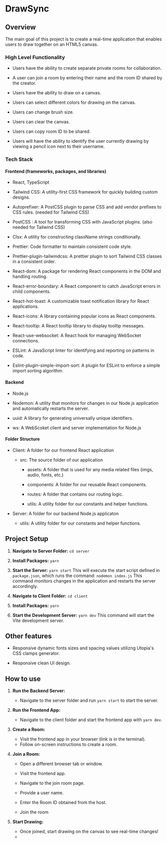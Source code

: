 # DrawSync

## Overview

The main goal of this project is to create a real-time application that enables users to draw together on an HTML5 canvas.



### High Level Functionality

- Users have the ability to create separate private rooms for collaboration.

- A user can join a room by entering their name and the room ID shared by the creator.

- Users have the ability to draw on a canvas.

- Users can select different colors for drawing on the canvas.

- Users can change brush size.

- Users can clear the canvas.

- Users can copy room ID to be shared.

- Users will have the ability to identify the user currently drawing by viewing a pencil icon next to their username.
  
  

### Tech Stack

#### Frontend (frameworks, packages, and libraries)

- React, TypeScript

- Tailwind CSS: A utility-first CSS framework for quickly building custom designs.

- Autoprefixer: A PostCSS plugin to parse CSS and add vendor prefixes to CSS rules. (needed for Tailwind CSS)

- PostCSS : A tool for transforming CSS with JavaScript plugins. (also needed for Tailwind CSS)

- Clsx: A utility for constructing className strings conditionally.

- Prettier: Code formatter to maintain consistent code style.

- Prettier-plugin-tailwindcss: A prettier plugin to sort Tailwind CSS classes in a consistent order.

- React-dom: A package for rendering React components in the DOM and handling routing.

- React-error-boundary: A React component to catch JavaScript errors in child components.

- React-hot-toast: A customizable toast notification library for React applications.

- React-icons: A library containing popular icons as React components.

- React-tooltip: A React tooltip library to display tooltip messages.

- React-use-websocket: A React hook for managing WebSocket connections.

- ESLint: A JavaScript linter for identifying and reporting on patterns in code.

- Eslint-plugin-simple-import-sort: A plugin for ESLint to enforce a simple import sorting algorithm.

#### Backend

- Node.js

- Nodemon: A utility that monitors for changes in our Node.js application and automatically restarts the server.

- uuid: A library for generating universally unique identifiers.

- ws: A WebScoket client and server implementation for Node.js
  
  

#### Folder Structure

- Client: A folder for our frontend React application
  
  - src: The source folder of our application
    
    - assets: A folder that is used for any media related files (imgs, audio, fonts, etc.)
    
    - components: A folder for our reusable React components.
    
    - routes: A folder that contains our routing logic.
    
    - utils: A utility folder for our constants and helper functions.

- Server: A folder for our backend Node.js applicaton
  
  - utils: A utility folder for our constants and helper functions.
    
    

## Project Setup

1. **Navigate to Server Folder:** `cd server`

2. **Install Packages:** `yarn`

3. **Start the Server:** `yarn start`
   This will execute the start script defined in `package.json`, which runs the command:
   `nodemon index.js` This command monitors changes in the application and restarts the server accordingly.

4. **Navigate to Client Folder:** `cd client`

5. **Install Packages:** `yarn`

6. **Start the Development Server:** `yarn dev`
   This command will start the Vite development server.
   
   

## Other features

- Responsive dynamic fonts sizes and spacing values utilizng Utopia's CSS clamps generator.

- Responsive clean UI design.
  
  

## How to use

1. **Run the Backend Server:**
   
   * Navigate to the server folder and run `yarn start` to start the server.

2. **Run the Frontend App:**
   
   * Navigate to the client folder and start the frontend app with `yarn dev`.

3. **Create a Room:**
   
   * Visit the frontend app in your browser (link is in the terminal).
   * Follow on-screen instructions to create a room.

4. **Join a Room:**
   
   * Open a different browser tab or window.
   
   * Visit the frontend app.
   
   * Navigate to the join room page.
   
   * Provide a user name.
   
   * Enter the Room ID obtained from the host.
   
   * Join the room

5. **Start Drawing:**
   
   * Once joined, start drawing on the canvas to see real-time changes!
   * 
